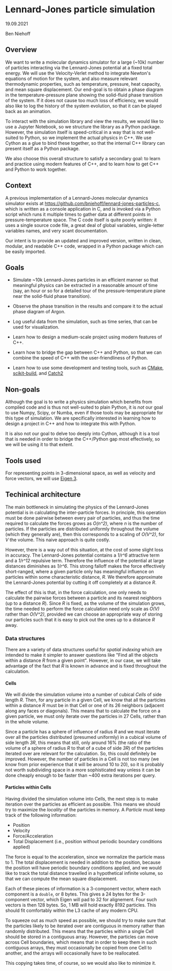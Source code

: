 # Lennard-Jones particle simulation

19.09.2021

Ben Niehoff

## Overview

We want to write a molecular dynamics simulator for a large (~10k) number of particles interacting
via the Lennard-Jones potential at a fixed total energy.  We will use the Velocity-Verlet method
to integrate Newton's equations of motion for the system, and also measure relevant thermodynamic
properties, such as temperature, pressure, heat capacity, and mean square displacement.  Our
end-goal is to obtain a phase diagram in the temperature-pressure plane showing the solid-fluid
phase transition of the system.  If it does not cause too much loss of efficiency, we would also
like to log the history of the system evolution, so that it can be played back as an animation.

To interact with the simulation library and view the results, we would like to use a Jupyter
Notebook, so we structure the library as a Python package.  However, the simulation itself is
speed-critical in a way that is not well-suited to Python, so we implement the actual physics
in C++.  We use Cython as a glue to bind these together, so that the internal C++ library can
present itself as a Python package.

We also choose this overall structure to satisfy a secondary goal: to learn and practice using
modern features of C++, and to learn how to get C++ and Python to work together.

## Context

A previous implementation of a Lennard-Jones molecular dynamics simulator exists at
<https://github.com/bniehoff/lennard-jones-particles-c>, which is written as a console application
in C, and is invoked via a Python script which runs it multiple times to gather data at different
points in pressure-temperature space.  The C code itself is quite poorly written: it uses a single
source code file, a great deal of global variables, single-letter variables names, and very scant
documentation.

Our intent is to provide an updated and improved version, written in clean, modular, and readable
C++ code, wrapped in a Python package which can be easily imported.

## Goals

- Simulate ~10k Lennard-Jones particles in an efficient manner so that meaningful physics can be
extracted in a reasonable amount of time (say, an hour or so for a detailed tour of the
pressure-temperature plane near the solid-fluid phase transition).

- Observe the phase transition in the results and compare it to the actual phase diagram of Argon.

- Log useful data from the simulation, such as time series, that can be used for visualization.

- Learn how to design a medium-scale project using modern features of C++.

- Learn how to bridge the gap between C++ and Python, so that we can combine the speed of C++
with the user-friendliness of Python.

- Learn how to use some development and testing tools, such as [CMake](https://cmake.org/),
[scikit-build](https://scikit-build.readthedocs.io/en/latest/index.html), and
[Catch2](https://github.com/catchorg/Catch2)

## Non-goals

Although the goal is to write a physics simulation which benefits from compiled code and is thus
not well-suited to plain Python, it is *not* our goal to use Numpy, Scipy, or Numba, even if those
tools may be appropriate for this type of simulation.  We are specifically interested in learning
how to design a project in C++ and how to integrate this with Python.

It is also not our goal to delve too deeply into Cython, although it is a tool that is needed in
order to bridge the C++/Python gap most effectively, so we will be using it to that extent.

## Tools used

For representing points in 3-dimensional space, as well as velocity and force vectors, we will use
[Eigen 3](http://eigen.tuxfamily.org/index.php?title=Main_Page).

## Techinical architecture

The main bottleneck in simulating the physics of the Lennard-Jones potential is in calculating the
inter-particle forces.  In principle, this operation must be done pairwise between every pair
of particles, and thus the time required to calculate the forces grows as *O(n^2)*, where *n* is
the number of particles.  If the particles are distributed uniformly throughout the volume (which
they generally are), then this corresponds to a scaling of *O(V^2)*, for *V* the volume.  This
naive approach is quite costly.

However, there is a way out of this situation, at the cost of some slight loss in accuracy.  The
Lennard-Jones potential contains a *1/r^6* attractive term and a *1/r^12* repulsive term.  Therefore
the influence of the potential at large distances diminishes as *1/r^6*.  This strong falloff
makes the force effectively short-ranged, where a given particle only has meaningful influence
on particles within some characteristic distance, *R*.  We therefore approximate the Lennard-Jones
potential by cutting it off completely at a distance *R*.

The effect of this is that, in the force calculation, one only needs to calculate the pairwise
forces between a particle and its nearest neighbors (up to a distance *R*).  Since *R* is fixed,
as the volume of the simulation grows, the time needed to perform the force calculation need only
scale as *O(V)* rather than *O(V^2)*, provided we can choose an appropriate way of storing our
particles such that it is easy to pick out the ones up to a distance *R* away.

### Data structures

There are a variety of data structures useful for *spatial indexing* which are intended to make
it simpler to answer questions like "Find all the objects within a distance *R* from a given point".
However, in our case, we will take advantage of the fact that *R* is known in advance and is fixed
throughout the calculation.

#### Cells

We will divide the simulation volume into a number of cubical *Cells* of side length *R*.  Then,
for any particle in a given Cell, we know that all the particles within a distance *R* must be
in that Cell or one of its 26 neighbors (adjacent along any faces or diagonals).  This means that
to calculate the force on a given particle, we must only iterate over the particles in 27 Cells,
rather than in the whole volume.

Since a particle has a sphere of influence of radius *R* and we must iterate over all the particles
distributed (presumed uniformly) in a cubical volume of side length *3R*, this means that still,
only around 16% (the ratio of the volume of a sphere of radius *R* to that of a cube of side *3R*)
of the particles iterated over are relevant for the calculation.  So, this could definitely be
improved.  However, the number of particles in a Cell is not too many (we know from prior
experience that it will be around 10 to 20), so it is probably not worth subdividing space in a
more sophisticated way unless it can be done cheaply enough to be faster than ~400 extra iterations
per query.

#### Particles within Cells

Having divided the simulation volume into Cells, the next step is to make iteration over the
particles as efficient as possible.  This means we should try to maximize the *locality* of the
particles in memory.  A *Particle* must keep track of the following information:

- Position
- Velocity
- Force/Acceleration
- Total Displacement (i.e., position without periodic boundary conditions applied)

The force is equal to the acceleration, since we normalize the particle mass to 1.  The total
displacement is needed in addition to the position, because the position will have periodic
boundary conditions applied, and we would like to track the total distance travelled in a
hypothetical infinite volume, so that we can compute the mean square displacement.

Each of these pieces of information is a 3-component vector, where each component is a `double`, or
8 bytes.  This gives a 24 bytes for the 3-component vector, which Eigen will pad to 32 for
alignement.  Four such vectors is then 128 bytes.  So, 1 MB will hold exactly 8192 particles.
This should fit comfortably within the L3 cache of any modern CPU.

To squeeze out as much speed as possible, we should try to make sure that the particles likely
to be iterated over are contiguous in memory rather than randomly distributed.  This means
that the particles within a single Cell should be stored in a contiguous array.  However, the
particles can move across Cell boundaries, which means that in order to keep them in such
contiguous arrays, they must occasionally be copied from one Cell to another, and the arrays will
occasionally have to be reallocated.

This copying takes time, of course, so we would also like to minimize it.
